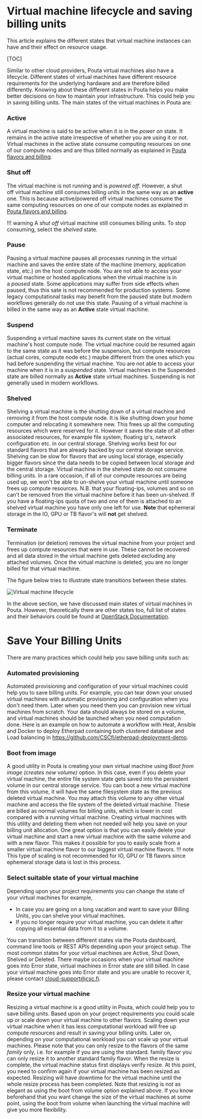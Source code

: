 # Virtual machine lifecycle and saving billing units

This article explains the different states that virtual machine instances
can have and their effect on resource usage.

[TOC]

Similar to other cloud providers, Pouta virtual machines also have a lifecycle. 
Different states of virtual machines have different
resource requirements for the underlying hardware and are therefore
billed differently. Knowing about these different states in Pouta 
helps you make better decisions on how to maintain your infrastructure.
This could help you in saving billing units. The main states of the
virtual machines in Pouta are:

### Active
A virtual machine is said to be active when it
is in the *power on* state. It remains in the active state
irrespective of whether you are using it or not. Virtual machines in
the active state consume computing resources on one of our compute
nodes and are thus billed normally as explained in [Pouta flavors and billing].

### Shut off
The virtual machine is not running and is *powered
off*. However, a shut off virtual machine still consumes billing
units in the same way as an **active** one. This is
because active/powered off virtual machines consume the same computing
resources on one of our compute nodes as explained in [Pouta flavors and billing].

!!! warning
    A *shut off* virtual machine still consumes billing units. To stop
    consuming, select the *shelved* state.

### Pause
Pausing a virtual machine pauses all processes running
in the virtual  machine and  saves the  entire state  of the  machine
(memory, application  state, etc.) on  the host compute node.  You are
not able  to access your  virtual machine or hosted  applications when
the  virtual machine  is in  a *paused* state.  Some applications  may
suffer  from  side  effects  when   paused,  thus  this  sate  is  not
recommended for  production systems.  Some legacy  computational tasks
may benefit  from the paused  state but modern workflows  generally do
not use this state. Pausing of a virtual machine is billed in the same
way as an **Active** state virtual machine.

### Suspend
Suspending a virtual  machine saves its current  state on
the virtual machine's host compute  node. The virtual machine could be
resumed again to  the same state as it was  before the suspension, but
compute resources  (actual cores,  compute node etc.)  maybe different
from the ones which you had before suspending the virtual machine. You
are not able to access your machine when it is in a *suspended* state.
Virtual  machines   in  the   Suspended  state  are   billed  normally
as **Active** state virtual machines. Suspending is not generally used
in modern workflows.

### Shelved
Shelving  a virtual  machine  is  the  shutting  down  of
a virtual machine  and removing it from  the host compute node.  It is
like  shutting down  your home  computer and  relocating it  somewhere
new. This frees up all the computing resources which were reserved for
it. However it saves the state  of all other associated resources, for
example file system, floating ip's,  network configuration etc. in our
central storage. Shelving works best for our standard flavors that are
already backed  by our central  storage service. Shelving can  be slow
for flavors  that are using  local storage, especially  bigger flavors
since  the data  needs  to be  copied between  local  storage and  the
central storage.  Virtual machine in  the shelved state do not consume
billing units. In a rare occasion, if all of our compute resources are
being used  up, we  won't be  able to  un-shelve your  virtual machine
until someone frees up compute resources. N.B. that your floating-ips,
volumes and so on can't be  removed from the virtual machine before it
has been un-shelved.  If you have a floating-ips quota  of two and one
of them  is attached to an  shelved virtual machine you  have only one
left for  use. **Note** that ephemeral  storage in  the IO, GPU  or TB
flavor's will **not** get shelved.

### Terminate
Termination (or  deletion) removes the  virtual machine
from  your  project  and  frees  up compute  resources  that  were  in
use. These  cannot be  recovered and  all data  stored in  the virtual
machine gets deleted excluding any  attached volumes. Once the virtual
machine is deleted, you are no longer billed for that virtual machine.

The figure below  tries to illustrate state  transitions between these
states.

![Virtual machine lifecycle](/img/instance-lifecycle-1.png)

In  the  above section,  we  have  discussed  main states  of  virtual
machines in Pouta. However, theoretically  there are other states too,
full   list   of  states   and   their   behaviors  could   be   found
at [OpenStack Documentation].

# Save Your Billing Units

There are many practices which could  help you save billing units such
as:

### Automated  provisioning
Automated provisioning  and configuration
of your  virtual machines could  help you  to save billing  units. For
example, you can tear down your unused virtual machines with automatic
provisioning and  configuration when you  don't need them.  Later when
you  need   them  you   can  provision   new  virtual   machines  from
scratch. Your  data should always be  stored on a volume,  and virtual
machines should be launched when you need computation done. Here is an
example on how to automate a workflow with Heat, Ansible and Docker to
deploy Etherpad containing both  clustered database and Load balancing
in <https://github.com/CSCfi/etherpad-deployment-demo>.

### Boot from image
A  good utility in
Pouta  is creating  your  own virtual  machine  using *Boot from  image
(creates new  volume)* option. In  this case, even  if you  delete your
virtual  machine, the  entire file  system state  gets saved  into the
persistent volume in  our central storage service. You can  boot a new
virtual machine  from this  volume, it will  have the  same filesystem
state as  the previous  deleted virtual machine.  You may  attach this
volume to any other virtual machine  and access the file system of the
deleted  virtual  machine. These  are  billed  as normal  volumes  for
billing units, which is lower in  cost compared with a running virtual
machine. Creating virtual machines with this utility and deleting them
when   not  needed   will  help   you  save   on  your   billing  unit
allocation.  One great  option  is  that you  can  easily delete  your
virtual machine and  start a new virtual machine with  the same volume
and with a new flavor. This makes  it possible for you to easily scale
from a smaller  virtual machine flavor to our  biggest virtual machine
flavors.
!!! note
    This type of scaling is not recommended for IO,
    GPU  or TB  flavors  since  ephemeral storage  data  is  lost in  this
    process.

### Select suitable state of your virtual  machine
Depending upon your project  requirements you  can change the  state of  your virtual
machines for example, 

-   In  case you are going  on a long  vacation and want to  save your
    Billing Units, you can shelve your virtual machines.
-   If you  no longer require your virtual machine,  you can delete it
    after copying all essential data from it to a volume.

You can transition  between different states via  the Pouta dashboard,
command line tools or REST APIs depending upon your project setup. The
most common  states for your  virtual machines are Active,  Shut Down,
Shelved or  Deleted. There maybe  occasions when your  virtual machine
goes  into Error  state, virtual  machines  in Error  state are  still
billed. In case your virtual machine goes into Error state and you are
unable to recover it, please contact cloud-support@csc.fi.

### Resize  your virtual  machine
Resizing a virtual  machine is  a
good  utility  in  Pouta,  which   could  help  you  to  save  billing
units. Based upon  on your project requirements you could  scale up or
scale down  your virtual machine  to other flavors. Scaling  down your
virtual machine when  it has less computational workload  will free up
compute resources and  result in saving your billing  units. Later on,
depending on your computational workload you can scale up your virtual
machines. Please note  that you can only resize to  the flavors of the
same *family* only, i.e. for example  if you are using  the standard.
family flavor  you can  only resize it  to another  standard family
flavor. When the resize is  complete, the virtual machine status first
displays verify resize.  At this point,  you need to confirm  again if
your virtual machine has been  resized as expected. Resizing will have
downtime for  the virtual machine  until the whole resize  process has
been completed. Note that resizing is not as elegant as using the boot
from volume option explained above. If you know  beforehand that you want  change the
size  of the  virtual  machines  at some  point,  using the boot  from
volume when  launching   the  virtual  machine  will   give  you  more
flexibility.


  [Pouta flavors and billing]: vm-flavors-and-billing.md
  [OpenStack Documentation]: https://developer.openstack.org/api-guide/compute/server_concepts.html
